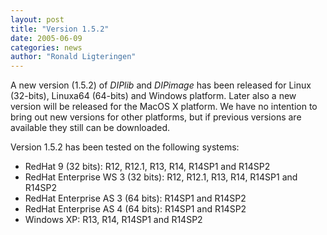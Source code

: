 ```yaml
---
layout: post
title: "Version 1.5.2"
date: 2005-06-09
categories: news
author: "Ronald Ligteringen"
---
```


A new version (1.5.2) of *DIPlib* and *DIPimage* has been released for Linux (32-bits),
Linuxa64 (64-bits) and Windows platform. Later also a new version will be released for the MacOS X platform.
We have no intention to bring out new versions for other platforms, but if previous versions are available
they still can be downloaded.

Version 1.5.2 has been tested on the following systems:

- RedHat 9 (32 bits): R12, R12.1, R13, R14, R14SP1 and R14SP2
- RedHat Enterprise WS 3 (32 bits): R12, R12.1, R13, R14, R14SP1 and R14SP2
- RedHat Enterprise AS 3 (64 bits): R14SP1 and R14SP2
- RedHat Enterprise AS 4 (64 bits): R14SP1 and R14SP2
- Windows XP: R13, R14, R14SP1 and R14SP2
